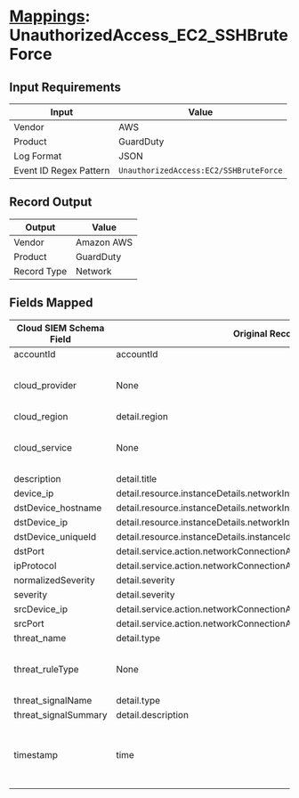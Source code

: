 # [Mappings](README.md): UnauthorizedAccess_EC2_SSHBruteForce

## Input Requirements

|Input|Value|
|-----|-----|
|Vendor|AWS|
|Product|GuardDuty|
|Log Format|JSON|
|Event ID Regex Pattern|`UnauthorizedAccess:EC2/SSHBruteForce`|

## Record Output

|Output|Value|
|------|-----|
|Vendor|Amazon AWS|
|Product|GuardDuty|
|Record Type|Network|

## Fields Mapped

|Cloud SIEM Schema Field|Original Record Key|Notes|
|-----------------------|-------------------|-----|
|accountId|accountId||
|cloud_provider|None|The static text `AWS` is populated in this schema field.|
|cloud_region|detail.region||
|cloud_service|None|The static text `GuardDuty` is populated in this schema field.|
|description|detail.title||
|device_ip|detail.resource.instanceDetails.networkInterfaces.1.privateIpAddress||
|dstDevice_hostname|detail.resource.instanceDetails.networkInterfaces.1.privateDnsName||
|dstDevice_ip|detail.resource.instanceDetails.networkInterfaces.1.privateIpAddress||
|dstDevice_uniqueId|detail.resource.instanceDetails.instanceId||
|dstPort|detail.service.action.networkConnectionAction.localPortDetails.port||
|ipProtocol|detail.service.action.networkConnectionAction.protocol||
|normalizedSeverity|detail.severity||
|severity|detail.severity||
|srcDevice_ip|detail.service.action.networkConnectionAction.remoteIpDetails.ipAddressV4||
|srcPort|detail.service.action.networkConnectionAction.remotePortDetails.port||
|threat_name|detail.type||
|threat_ruleType|None|The static text `direct` is populated in this schema field.|
|threat_signalName|detail.type||
|threat_signalSummary|detail.description||
|timestamp|time|We expect the orginal record value of `time` is in the format `yyyy-MM-dd'T'HH:mm:ss'Z'`|

